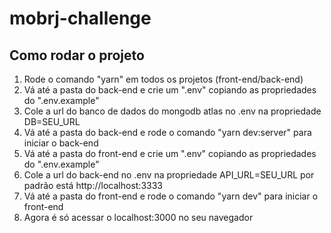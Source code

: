 # mobrj-challenge

## Como rodar o projeto

1. Rode o comando "yarn" em todos os projetos (front-end/back-end)
2. Vá até a pasta do back-end e crie um ".env" copiando as propriedades do ".env.example"
3. Cole a url do banco de dados do mongodb atlas no .env na propriedade DB=SEU_URL
4. Vá até a pasta do back-end e rode o comando "yarn dev:server" para iniciar o back-end
5. Vá até a pasta do front-end e crie um ".env" copiando as propriedades do ".env.example"
6. Cole a url do back-end no .env na propriedade API_URL=SEU_URL por padrão está http://localhost:3333
7. Vá até a pasta do front-end e rode o comando "yarn dev" para iniciar o front-end
8. Agora é só acessar o localhost:3000 no seu navegador
